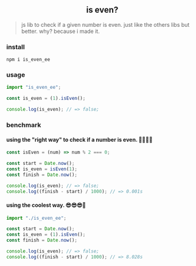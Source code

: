 <h2 align="center">is even?</h2>

> js lib to check if a given number is even. just like the others libs but better. why? because i made it.

### install

```
npm i is_even_ee
```

### usage

```js
import "is_even_ee";

const is_even = (1).isEven();

console.log(is_even); // => false;
```

### benchmark

#### using the "right way" to check if a number is even. 🤢🤮🤮😖

```js
const isEven = (num) => num % 2 === 0;

const start = Date.now();
const is_even = isEven(1);
const finish = Date.now();

console.log(is_even); // => false;
console.log((finish - start) / 1000); // => 0.001s
```

#### using the coolest way. 😎😎😎🤑

```js
import "./is_even_ee";

const start = Date.now();
const is_even = (1).isEven();
const finish = Date.now();

console.log(is_even); // => false;
console.log((finish - start) / 1000); // => 8.028s